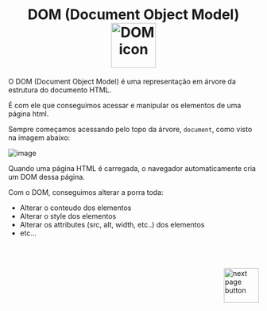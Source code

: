 <!-- title -->
<h1 align="center">
    <span>DOM (Document Object Model)</span>
    <img src="https://img.icons8.com/?size=512&id=nz6rjpcg2em5&format=png" alt="DOM icon" width="90px" align="center">
</h1>

O DOM (Document Object Model) é uma representação em árvore da estrutura do documento HTML.

É com ele que conseguimos acessar e manipular os elementos de uma página html. 

Sempre começamos acessando pelo topo da árvore, `document`, como visto na imagem abaixo:


![image](https://www.tutorialrepublic.com/lib/images/html-dom-illustration.png)

Quando uma página HTML é carregada, o navegador automaticamente cria um DOM dessa página.

Com o DOM, conseguimos alterar a porra toda:

- Alterar o conteudo dos elementos
- Alterar o style dos elementos
- Alterar os attributes (src, alt, width, etc..) dos elementos
- etc...

<br>
<br>

<!-- next page button -->
[<img src="https://img.icons8.com/?size=512&id=47092&format=png" alt="next page button" width="70px" align="right">](../8.dom/1.acessando_elementos.md)
